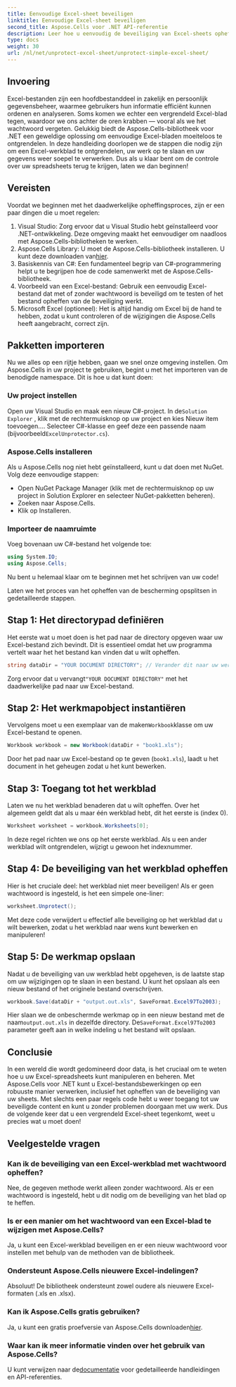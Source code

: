```yaml
---
title: Eenvoudige Excel-sheet beveiligen
linktitle: Eenvoudige Excel-sheet beveiligen
second_title: Aspose.Cells voor .NET API-referentie
description: Leer hoe u eenvoudig de beveiliging van Excel-sheets opheft met Aspose.Cells voor .NET met deze stapsgewijze handleiding. Krijg in no time weer toegang tot uw gegevens.
type: docs
weight: 30
url: /nl/net/unprotect-excel-sheet/unprotect-simple-excel-sheet/
---
```

## Invoering

Excel-bestanden zijn een hoofdbestanddeel in zakelijk en persoonlijk gegevensbeheer, waarmee gebruikers hun informatie efficiënt kunnen ordenen en analyseren. Soms komen we echter een vergrendeld Excel-blad tegen, waardoor we ons achter de oren krabben — vooral als we het wachtwoord vergeten. Gelukkig biedt de Aspose.Cells-bibliotheek voor .NET een geweldige oplossing om eenvoudige Excel-bladen moeiteloos te ontgrendelen. In deze handleiding doorlopen we de stappen die nodig zijn om een Excel-werkblad te ontgrendelen, uw werk op te slaan en uw gegevens weer soepel te verwerken. Dus als u klaar bent om de controle over uw spreadsheets terug te krijgen, laten we dan beginnen!

## Vereisten

Voordat we beginnen met het daadwerkelijke opheffingsproces, zijn er een paar dingen die u moet regelen:

1. Visual Studio: Zorg ervoor dat u Visual Studio hebt geïnstalleerd voor .NET-ontwikkeling. Deze omgeving maakt het eenvoudiger om naadloos met Aspose.Cells-bibliotheken te werken.
2.  Aspose.Cells Library: U moet de Aspose.Cells-bibliotheek installeren. U kunt deze downloaden van[hier](https://releases.aspose.com/cells/net/).
3. Basiskennis van C#: Een fundamenteel begrip van C#-programmering helpt u te begrijpen hoe de code samenwerkt met de Aspose.Cells-bibliotheek.
4. Voorbeeld van een Excel-bestand: Gebruik een eenvoudig Excel-bestand dat met of zonder wachtwoord is beveiligd om te testen of het bestand opheffen van de beveiliging werkt.
5. Microsoft Excel (optioneel): Het is altijd handig om Excel bij de hand te hebben, zodat u kunt controleren of de wijzigingen die Aspose.Cells heeft aangebracht, correct zijn.

## Pakketten importeren

Nu we alles op een rijtje hebben, gaan we snel onze omgeving instellen. Om Aspose.Cells in uw project te gebruiken, begint u met het importeren van de benodigde namespace. Dit is hoe u dat kunt doen:

### Uw project instellen

 Open uw Visual Studio en maak een nieuw C#-project. In de`Solution Explorer` , klik met de rechtermuisknop op uw project en kies Nieuw item toevoegen.... Selecteer C#-klasse en geef deze een passende naam (bijvoorbeeld`ExcelUnprotector.cs`).

### Aspose.Cells installeren

Als u Aspose.Cells nog niet hebt geïnstalleerd, kunt u dat doen met NuGet. Volg deze eenvoudige stappen:

- Open NuGet Package Manager (klik met de rechtermuisknop op uw project in Solution Explorer en selecteer NuGet-pakketten beheren).
- Zoeken naar Aspose.Cells.
- Klik op Installeren.

### Importeer de naamruimte

Voeg bovenaan uw C#-bestand het volgende toe:

```csharp
using System.IO;
using Aspose.Cells;
```

Nu bent u helemaal klaar om te beginnen met het schrijven van uw code!

Laten we het proces van het opheffen van de bescherming opsplitsen in gedetailleerde stappen.

## Stap 1: Het directorypad definiëren

Het eerste wat u moet doen is het pad naar de directory opgeven waar uw Excel-bestand zich bevindt. Dit is essentieel omdat het uw programma vertelt waar het het bestand kan vinden dat u wilt opheffen.

```csharp
string dataDir = "YOUR DOCUMENT DIRECTORY"; // Verander dit naar uw werkelijke pad
```

 Zorg ervoor dat u vervangt`"YOUR DOCUMENT DIRECTORY"` met het daadwerkelijke pad naar uw Excel-bestand.

## Stap 2: Het werkmapobject instantiëren

 Vervolgens moet u een exemplaar van de maken`Workbook`klasse om uw Excel-bestand te openen.

```csharp
Workbook workbook = new Workbook(dataDir + "book1.xls");
```

Door het pad naar uw Excel-bestand op te geven (`book1.xls`), laadt u het document in het geheugen zodat u het kunt bewerken.

## Stap 3: Toegang tot het werkblad

Laten we nu het werkblad benaderen dat u wilt opheffen. Over het algemeen geldt dat als u maar één werkblad hebt, dit het eerste is (index 0).

```csharp
Worksheet worksheet = workbook.Worksheets[0];
```

In deze regel richten we ons op het eerste werkblad. Als u een ander werkblad wilt ontgrendelen, wijzigt u gewoon het indexnummer.

## Stap 4: De beveiliging van het werkblad opheffen

Hier is het cruciale deel: het werkblad niet meer beveiligen! Als er geen wachtwoord is ingesteld, is het een simpele one-liner:

```csharp
worksheet.Unprotect();
```

Met deze code verwijdert u effectief alle beveiliging op het werkblad dat u wilt bewerken, zodat u het werkblad naar wens kunt bewerken en manipuleren!

## Stap 5: De werkmap opslaan

Nadat u de beveiliging van uw werkblad hebt opgeheven, is de laatste stap om uw wijzigingen op te slaan in een bestand. U kunt het opslaan als een nieuw bestand of het originele bestand overschrijven.

```csharp
workbook.Save(dataDir + "output.out.xls", SaveFormat.Excel97To2003);
```

 Hier slaan we de onbeschermde werkmap op in een nieuw bestand met de naam`output.out.xls` in dezelfde directory. De`SaveFormat.Excel97To2003` parameter geeft aan in welke indeling u het bestand wilt opslaan.

## Conclusie

In een wereld die wordt gedomineerd door data, is het cruciaal om te weten hoe u uw Excel-spreadsheets kunt manipuleren en beheren. Met Aspose.Cells voor .NET kunt u Excel-bestandsbewerkingen op een robuuste manier verwerken, inclusief het opheffen van de beveiliging van uw sheets. Met slechts een paar regels code hebt u weer toegang tot uw beveiligde content en kunt u zonder problemen doorgaan met uw werk. Dus de volgende keer dat u een vergrendeld Excel-sheet tegenkomt, weet u precies wat u moet doen!

## Veelgestelde vragen

### Kan ik de beveiliging van een Excel-werkblad met wachtwoord opheffen?
Nee, de gegeven methode werkt alleen zonder wachtwoord. Als er een wachtwoord is ingesteld, hebt u dit nodig om de beveiliging van het blad op te heffen.

### Is er een manier om het wachtwoord van een Excel-blad te wijzigen met Aspose.Cells?
Ja, u kunt een Excel-werkblad beveiligen en er een nieuw wachtwoord voor instellen met behulp van de methoden van de bibliotheek.

### Ondersteunt Aspose.Cells nieuwere Excel-indelingen?
Absoluut! De bibliotheek ondersteunt zowel oudere als nieuwere Excel-formaten (.xls en .xlsx).

### Kan ik Aspose.Cells gratis gebruiken?
 Ja, u kunt een gratis proefversie van Aspose.Cells downloaden[hier](https://releases.aspose.com/).

### Waar kan ik meer informatie vinden over het gebruik van Aspose.Cells?
 U kunt verwijzen naar de[documentatie](https://reference.aspose.com/cells/net/) voor gedetailleerde handleidingen en API-referenties.